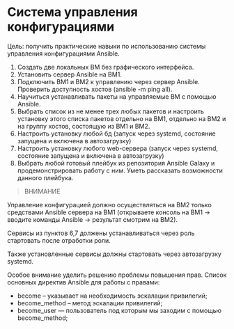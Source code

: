 # Система управления конфигурациями

Цель: получить практические навыки по использованию системы управления конфигурациями Ansible.


1. Создать две локальных ВМ без графического интерфейса.
2. Установить сервер Ansible на ВМ1.
3. Подключить ВМ1 и ВМ2 к управлению через сервер Ansible.
Проверить доступность хостов (ansible -m ping all).
4. Научиться устанавливать пакеты на управляемые ВМ с помощью
Ansible.
5. Выбрать список из не менее трех любых пакетов и настроить
установку этого списка пакетов отдельно на ВМ1, отдельно на ВМ2 и на группу хостов, состоящую из ВМ1 и ВМ2. 
6. Настроить установку любой бд (запуск через systemd, состояние запущена и включена в автозагрузку)
7. Настроить установку любого web-сервера  (запуск через systemd, состояние запущена и включена в автозагрузку)
8. Выбрать любой готовый плейбук из репозитория Ansible Galaxy и
продемонстрировать работу с ним. Уметь рассказать возможности
данного плейбука.

> ВНИМАНИЕ

Управление конфигурацией должно осуществляться на ВМ2 только
средствами Ansible сервера на ВМ1 (открываете консоль на ВМ1 →
вводите команды Ansible → результат смотрим на ВМ2).

Сервисы из пунктов 6,7 должены устанавливаться через роль стартовать после отработки роли.

Также установленные сервисы должны стартовать через автозагрузку systemd.

Особое внимание уделить решению проблемы повышения прав. Список
основных директив Ansible для работы с правами:
- become – указывает на необходимость эскалации привилегий;
- become_method – метод эскалации привилегий;
- become_user — пользователь под которым мы заходим с помощью
become_method;